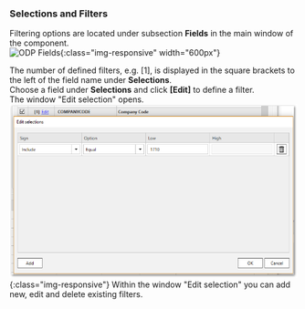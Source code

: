 ### Selections and Filters
Filtering options are located under subsection **Fields** in the main window of the component.<br/>
![ODP Fields](/img/content/odp/odp-fiter.png){:class="img-responsive" width="600px"}

The number of defined filters, e.g. [1], is displayed in the square brackets to the left of the field name under **Selections**.<br/>
Choose a field under **Selections** and click **[Edit]** to define a filter.<br/>
The window "Edit selection" opens. 
<br/>
![ODP ABAP CDS View Filter](/img/content/odp/odp-component-cds-costcenter-03-filter.png){:class="img-responsive"}
Within the window "Edit selection" you can add new, edit and delete existing filters.


